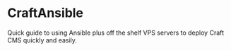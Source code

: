 # CraftAnsible
Quick guide to using Ansible plus off the shelf VPS servers to deploy Craft CMS quickly and easily.
